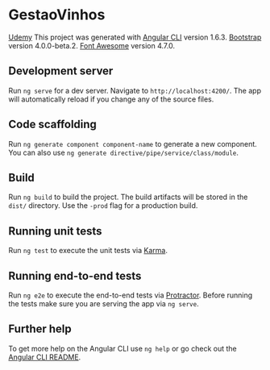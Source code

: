 # GestaoVinhos

[Udemy](https://www.udemy.com/user/gisele-bernardes-da-silva/)
This project was generated with [Angular CLI](https://github.com/angular/angular-cli) version 1.6.3.
[Bootstrap](https://github.com/twbs/bootstrap) version 4.0.0-beta.2.
[Font Awesome](https://github.com/FortAwesome/Font-Awesome) version 4.7.0.

## Development server

Run `ng serve` for a dev server. Navigate to `http://localhost:4200/`. The app will automatically reload if you change any of the source files.

## Code scaffolding

Run `ng generate component component-name` to generate a new component. You can also use `ng generate directive/pipe/service/class/module`.

## Build

Run `ng build` to build the project. The build artifacts will be stored in the `dist/` directory. Use the `-prod` flag for a production build.

## Running unit tests

Run `ng test` to execute the unit tests via [Karma](https://karma-runner.github.io).

## Running end-to-end tests

Run `ng e2e` to execute the end-to-end tests via [Protractor](http://www.protractortest.org/).
Before running the tests make sure you are serving the app via `ng serve`.

## Further help

To get more help on the Angular CLI use `ng help` or go check out the [Angular CLI README](https://github.com/angular/angular-cli/blob/master/README.md).